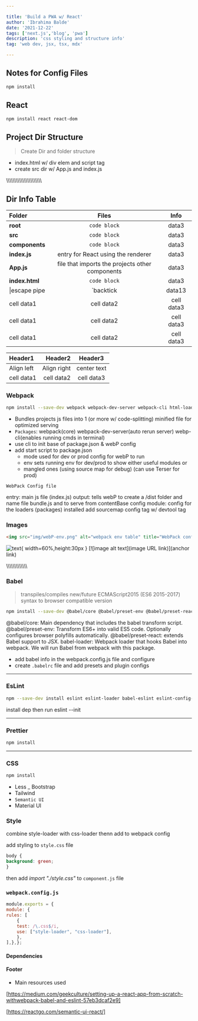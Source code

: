 ```yaml
---

title: 'Build a PWA w/ React'
author: 'Ibrahima Balde'
date: '2021-12-22'
tags: ['next.js','blog', 'pwa']
description: 'css styling and structure info'
tag: 'web dev, jsx, tsx, mdx'

---
```

## Notes for Config Files

```bash
npm install
```

## React

```bash
npm install react react-dom
```

## Project Dir Structure

> Create Dir and folder structure

- index.html w/ div elem and script tag
- create src dir w/ App.js and index.js

\\\\\\\\\\\\\\\\\\\\\\\\\\\\\\\\\\\\\\\\\\\\

## Dir Info Table

|Folder  |Files      |         Info|
|:--- | :---: | :---: |
|**root**| `code block`|data3|
|**src**| `code block`|data3|
|**components**| `code block`|data3|
|**index.js**| entry for React using the renderer |data3|
|**App.js**| file that imports the projects other components|data3|
|**index.html**| `code block`|data3|
|\|escape pipe|\`backtick|data13|
|cell data1|cell data2|cell data3|
|cell data1|cell data2|cell data3|
|cell data1|cell data2|cell data3|

|Header1 |Header2  | Header3|
|:--- | ---: | :---:|
|Align left| Align right|center text|
|cell data1|cell data2|cell data3|

### Webpack

```bash
npm install --save-dev webpack webpack-dev-server webpack-cli html-loader html-webpack-plugin

```

- Bundles projects js files into 1 (or more w/ code-splitting) minified file for optimized serving
- `Packages`: webpack(core) webpack-dev-server(auto rerun server) webp-cli(enables running cmds in terminal)
- use cli to init base of package.json & webP config
- add start script to package.json
  - mode used for dev or prod config for webP to run
  - env sets running env for dev/prod to show either useful modules or
  - mangled ones (using source map for debug) (can use Terser for prod)

`WebPack Config file`
>
entry: main js file (index.js)
output: tells webP to create a /dist folder and name file bundle.js and to serve from contentBase config
module: config for the loaders (packages) installed
add sourcemap config tag w/ devtool tag

### Images

```html
<img src="img/webP-env.png" alt="webpack env table" title="WebPack config" height="150"/>
```

![text](myphoto.png){ width=60%,height:30px }
 [![image alt text](image URL link)](anchor link)

\\\\\\\\\\\\\\\\\\\\\\\\\\

### Babel

> transpiles/compiles new/future ECMAScript2015 (ES6 2015-2017) syntax to browser compatible version

```bash
npm install --save-dev @babel/core @babel/preset-env @babel/preset-react babel-loader
```
<!-- paraphrase and table before production-->
@babel/core: Main dependency that includes the babel transform script.
@babel/preset-env: Transform ES6+ into valid ES5 code. Optionally configures browser polyfills automatically.
@babel/preset-react: extends Babel support to JSX.
babel-loader: Webpack loader that hooks Babel into webpack. We will run Babel from webpack with this package.

- add babel info in the webpack.config.js file and configure
- create `.babelrc` file and add presets and plugin configs

___

### EsLint

```bash
npm --save-dev install eslint eslint-loader babel-eslint eslint-config-react eslint-plugin-react
```

install dep then run eslint --init
___

### Prettier

```bash
npm install
```

___

### CSS

```bash
npm install
```

- Less
_ Bootstrap
- Tailwind
- `Semantic UI`
- Material UI

### Style

combine style-loader with css-loader thenn add to webpack config

add styling to `style.css` file

```css
body {
background: green;
}
```

then add _import "./style.css"_ to `component.js` file

### `webpack.config.js`

```js
module.exports = {
module: {
rules: [
    {
    test: /\.css$/i,
    use: ["style-loader", "css-loader"],
    },
],},};
```

#### Dependencies

#### Footer

- Main resources used

[https://medium.com/geekculture/setting-up-a-react-app-from-scratch-withwebpack-babel-and-eslint-57eb3dcaf2e9]

[https://reactgo.com/semantic-ui-react/]
